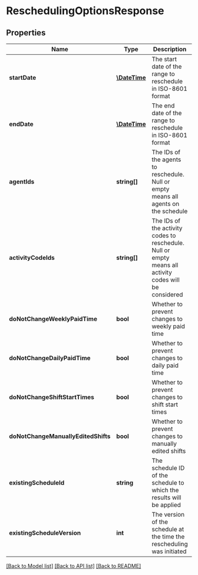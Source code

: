 # ReschedulingOptionsResponse

## Properties
Name | Type | Description | Notes
------------ | ------------- | ------------- | -------------
**startDate** | [**\DateTime**](\DateTime.md) | The start date of the range to reschedule in ISO-8601 format | 
**endDate** | [**\DateTime**](\DateTime.md) | The end date of the range to reschedule in ISO-8601 format | 
**agentIds** | **string[]** | The IDs of the agents to reschedule.  Null or empty means all agents on the schedule | [optional] 
**activityCodeIds** | **string[]** | The IDs of the activity codes to reschedule. Null or empty means all activity codes will be considered | [optional] 
**doNotChangeWeeklyPaidTime** | **bool** | Whether to prevent changes to weekly paid time | 
**doNotChangeDailyPaidTime** | **bool** | Whether to prevent changes to daily paid time | 
**doNotChangeShiftStartTimes** | **bool** | Whether to prevent changes to shift start times | 
**doNotChangeManuallyEditedShifts** | **bool** | Whether to prevent changes to manually edited shifts | 
**existingScheduleId** | **string** | The schedule ID of the schedule to which the results will be applied | [optional] 
**existingScheduleVersion** | **int** | The version of the schedule at the time the rescheduling was initiated | [optional] 

[[Back to Model list]](../README.md#documentation-for-models) [[Back to API list]](../README.md#documentation-for-api-endpoints) [[Back to README]](../README.md)


